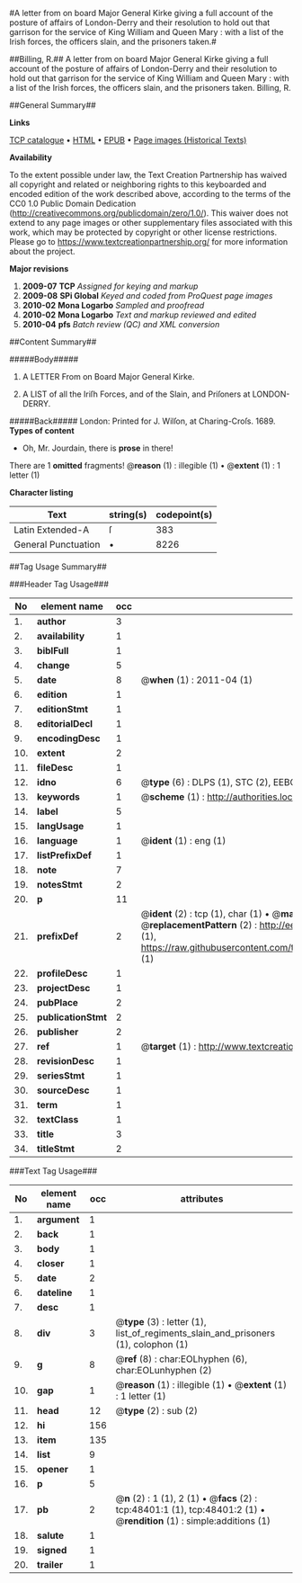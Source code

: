 #A letter from on board Major General Kirke giving a full account of the posture of affairs of London-Derry and their resolution to hold out that garrison for the service of King William and Queen Mary : with a list of the Irish forces, the officers slain, and the prisoners taken.#

##Billing, R.##
A letter from on board Major General Kirke giving a full account of the posture of affairs of London-Derry and their resolution to hold out that garrison for the service of King William and Queen Mary : with a list of the Irish forces, the officers slain, and the prisoners taken.
Billing, R.

##General Summary##

**Links**

[TCP catalogue](http://www.ota.ox.ac.uk/tcp/)  • 
[HTML](http://tei.it.ox.ac.uk/tcp/Texts-HTML/free/A48/A48072.html)  • 
[EPUB](http://tei.it.ox.ac.uk/tcp/Texts-EPUB/free/A48/A48072.epub) • 
[Page images (Historical Texts)](https://historicaltexts.jisc.ac.uk/eebo-11732208e)

**Availability**

To the extent possible under law, the Text Creation Partnership has waived all copyright and related or neighboring rights to this keyboarded and encoded edition of the work described above, according to the terms of the CC0 1.0 Public Domain Dedication (http://creativecommons.org/publicdomain/zero/1.0/). This waiver does not extend to any page images or other supplementary files associated with this work, which may be protected by copyright or other license restrictions. Please go to https://www.textcreationpartnership.org/ for more information about the project.

**Major revisions**

1. __2009-07__ __TCP__ *Assigned for keying and markup*
1. __2009-08__ __SPi Global__ *Keyed and coded from ProQuest page images*
1. __2010-02__ __Mona Logarbo__ *Sampled and proofread*
1. __2010-02__ __Mona Logarbo__ *Text and markup reviewed and edited*
1. __2010-04__ __pfs__ *Batch review (QC) and XML conversion*

##Content Summary##

#####Body#####

1. A LETTER From on Board Major General Kirke.

1. A LIST of all the Iriſh Forces, and of the Slain, and Priſoners at LONDON-DERRY.

#####Back#####
London: Printed for J. Wilſon, at Charing-Croſs. 1689.
**Types of content**

  * Oh, Mr. Jourdain, there is **prose** in there!

There are 1 **omitted** fragments! 
 @__reason__ (1) : illegible (1)  •  @__extent__ (1) : 1 letter (1)

**Character listing**


|Text|string(s)|codepoint(s)|
|---|---|---|
|Latin Extended-A|ſ|383|
|General Punctuation|•|8226|

##Tag Usage Summary##

###Header Tag Usage###

|No|element name|occ|attributes|
|---|---|---|---|
|1.|__author__|3||
|2.|__availability__|1||
|3.|__biblFull__|1||
|4.|__change__|5||
|5.|__date__|8| @__when__ (1) : 2011-04 (1)|
|6.|__edition__|1||
|7.|__editionStmt__|1||
|8.|__editorialDecl__|1||
|9.|__encodingDesc__|1||
|10.|__extent__|2||
|11.|__fileDesc__|1||
|12.|__idno__|6| @__type__ (6) : DLPS (1), STC (2), EEBO-CITATION (1), OCLC (1), VID (1)|
|13.|__keywords__|1| @__scheme__ (1) : http://authorities.loc.gov/ (1)|
|14.|__label__|5||
|15.|__langUsage__|1||
|16.|__language__|1| @__ident__ (1) : eng (1)|
|17.|__listPrefixDef__|1||
|18.|__note__|7||
|19.|__notesStmt__|2||
|20.|__p__|11||
|21.|__prefixDef__|2| @__ident__ (2) : tcp (1), char (1)  •  @__matchPattern__ (2) : ([0-9\-]+):([0-9IVX]+) (1), (.+) (1)  •  @__replacementPattern__ (2) : http://eebo.chadwyck.com/downloadtiff?vid=$1&page=$2 (1), https://raw.githubusercontent.com/textcreationpartnership/Texts/master/tcpchars.xml#$1 (1)|
|22.|__profileDesc__|1||
|23.|__projectDesc__|1||
|24.|__pubPlace__|2||
|25.|__publicationStmt__|2||
|26.|__publisher__|2||
|27.|__ref__|1| @__target__ (1) : http://www.textcreationpartnership.org/docs/. (1)|
|28.|__revisionDesc__|1||
|29.|__seriesStmt__|1||
|30.|__sourceDesc__|1||
|31.|__term__|1||
|32.|__textClass__|1||
|33.|__title__|3||
|34.|__titleStmt__|2||


###Text Tag Usage###

|No|element name|occ|attributes|
|---|---|---|---|
|1.|__argument__|1||
|2.|__back__|1||
|3.|__body__|1||
|4.|__closer__|1||
|5.|__date__|2||
|6.|__dateline__|1||
|7.|__desc__|1||
|8.|__div__|3| @__type__ (3) : letter (1), list_of_regiments_slain_and_prisoners (1), colophon (1)|
|9.|__g__|8| @__ref__ (8) : char:EOLhyphen (6), char:EOLunhyphen (2)|
|10.|__gap__|1| @__reason__ (1) : illegible (1)  •  @__extent__ (1) : 1 letter (1)|
|11.|__head__|12| @__type__ (2) : sub (2)|
|12.|__hi__|156||
|13.|__item__|135||
|14.|__list__|9||
|15.|__opener__|1||
|16.|__p__|5||
|17.|__pb__|2| @__n__ (2) : 1 (1), 2 (1)  •  @__facs__ (2) : tcp:48401:1 (1), tcp:48401:2 (1)  •  @__rendition__ (1) : simple:additions (1)|
|18.|__salute__|1||
|19.|__signed__|1||
|20.|__trailer__|1||

